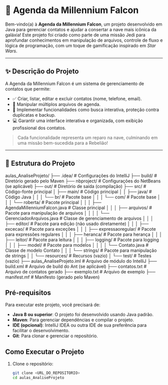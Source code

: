 # 📒 Agenda da Millennium Falcon

Bem-vindo(a) à **Agenda da Millennium Falcon**, um projeto desenvolvido em Java para gerenciar contatos e ajudar a consertar a nave mais icônica da galáxia! Este projeto foi criado como parte de uma missão Jedi para aprofundar conhecimentos em manipulação de arquivos, controle de fluxo e lógica de programação, com um toque de gamificação inspirado em *Star Wars*.

---

## ✨ Descrição do Projeto

A Agenda da Millennium Falcon é um sistema de gerenciamento de contatos que permite:

- ✅ Criar, listar, editar e excluir contatos (nome, telefone, email).
- 📁 Manipular múltiplos arquivos de agenda.
- 🔎 Implementar funcionalidades como busca interativa, proteção contra duplicatas e backup.
- 💻 Garantir uma interface interativa e organizada, com exibição profissional dos contatos.

> Cada funcionalidade representa um reparo na nave, culminando em uma missão bem-sucedida para a Rebelião!

---

## 📁 Estrutura do Projeto

aulas_AnaliseProjeto/
├── .idea/                          # Configurações do IntelliJ
├── build/                          # Diretório gerado pelo Maven
├── nbproject/                      # Configurações do NetBeans (se aplicável)
├── out/                            # Diretório de saída (compilação)
├── src/                            # Código-fonte principal
│   ├── main/                       # Código principal
│   │   ├── java/                   # Código Java
│   │   │   └── br/                 # Pacote base
│   │   │       └── com/            # Pacote base
│   │   │           └── roberta/    # Pacote principal
│   │   │               ├── AgendaMillenniumFalcon.java  # Classe principal
│   │   │               ├── arquivos/                    # Pacote para manipulação de arquivos
│   │   │               │   └── GerenciadorArquivos.java # Classe de gerenciamento de arquivos
│   │   │               ├── editor/                      # Pacote para edição (não usado diretamente)
│   │   │               ├── excecao/                     # Pacote para exceções
│   │   │               ├── expressaoregular/            # Pacote para expressões regulares
│   │   │               ├── heranca/                     # Pacote para herança
│   │   │               ├── leitor/                      # Pacote para leitura
│   │   │               ├── logging/                     # Pacote para logging
│   │   │               ├── model/                       # Pacote para modelos
│   │   │               │   └── Contato.java             # Classe de modelo Contato
│   │   │               └── strings/                     # Pacote para manipulação de strings
│   │   └── resources/              # Recursos (vazio)
│   └── test/                       # Testes (vazio)
├── aulas_AnaliseProjeto.iml        # Arquivo de módulo do IntelliJ
├── build.xml                       # Arquivo de build do Ant (se aplicável)
├── contatos.txt                    # Arquivo de contatos gerado
├── exemplo.txt                     # Arquivo de exemplo
├── manifest.mf                     # Manifesto (gerado pelo Maven)


## Pré-requisitos

Para executar este projeto, você precisará de:
- **Java 8 ou superior**: O projeto foi desenvolvido usando Java padrão.
- **Maven**: Para gerenciar dependências e compilar o projeto.
- **IDE (opcional)**: IntelliJ IDEA ou outra IDE de sua preferência para facilitar o desenvolvimento.
- **Git**: Para clonar e gerenciar o repositório.

## Como Executar o Projeto

1. Clone o repositório:
   ```bash
   git clone <URL_DO_REPOSITORIO>
   cd aulas_AnaliseProjeto
